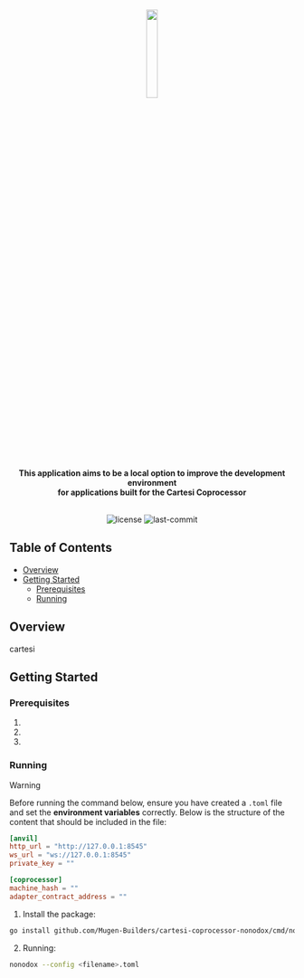 <br>
<p align="center">
    <img src="https://github.com/Mugen-Builders/.github/assets/153661799/7ed08d4c-89f4-4bde-a635-0b332affbd5d" align="center" width="20%">
</p>
<br>
<div align="center">
<b>This application aims to be a local option to improve the development environment <br> for applications built for the Cartesi Coprocessor</b>
</div>
<br>
<p align="center">
	<img src="https://img.shields.io/github/license/henriquemarlon/coprocessor-local-development?style=default&logo=opensourceinitiative&logoColor=white&color=00ADD8" alt="license">
	<img src="https://img.shields.io/github/last-commit/henriquemarlon/coprocessor-local-development?style=default&logo=git&logoColor=white&color=000000" alt="last-commit">
</p>

## Table of Contents

- [Overview](#overview)
- [Getting Started](#getting-started)
  - [Prerequisites](#prerequisites)
  - [Running](#running)


## Overview

<div align="justify">
cartesi
</div>

##  Getting Started

###  Prerequisites

1. 
2. 
3. 

###  Running

> [!WARNING]
> Before running the command below, ensure you have created a `.toml` file and set the **environment variables** correctly. Below is the structure of the content that should be included in the file:
>
> ```toml
> [anvil]
> http_url = "http://127.0.0.1:8545"
> ws_url = "ws://127.0.0.1:8545"
> private_key = ""
>
> [coprocessor]
> machine_hash = ""
> adapter_contract_address = ""
> ```

1. Install the package:

```sh
go install github.com/Mugen-Builders/cartesi-coprocessor-nonodox/cmd/nonodox@latest
```

2. Running:

```sh
nonodox --config <filename>.toml
```
